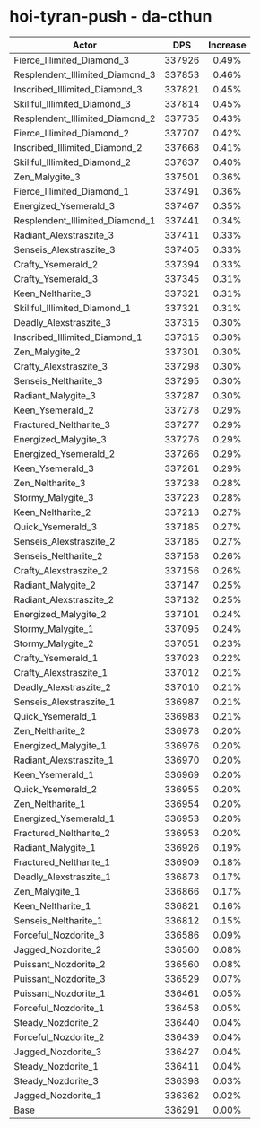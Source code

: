 # hoi-tyran-push - da-cthun
| Actor | DPS | Increase |
|---|:---:|:---:|
|Fierce_Illimited_Diamond_3|337926|0.49%|
|Resplendent_Illimited_Diamond_3|337853|0.46%|
|Inscribed_Illimited_Diamond_3|337821|0.45%|
|Skillful_Illimited_Diamond_3|337814|0.45%|
|Resplendent_Illimited_Diamond_2|337735|0.43%|
|Fierce_Illimited_Diamond_2|337707|0.42%|
|Inscribed_Illimited_Diamond_2|337668|0.41%|
|Skillful_Illimited_Diamond_2|337637|0.40%|
|Zen_Malygite_3|337501|0.36%|
|Fierce_Illimited_Diamond_1|337491|0.36%|
|Energized_Ysemerald_3|337467|0.35%|
|Resplendent_Illimited_Diamond_1|337441|0.34%|
|Radiant_Alexstraszite_3|337411|0.33%|
|Senseis_Alexstraszite_3|337405|0.33%|
|Crafty_Ysemerald_2|337394|0.33%|
|Crafty_Ysemerald_3|337345|0.31%|
|Keen_Neltharite_3|337321|0.31%|
|Skillful_Illimited_Diamond_1|337321|0.31%|
|Deadly_Alexstraszite_3|337315|0.30%|
|Inscribed_Illimited_Diamond_1|337315|0.30%|
|Zen_Malygite_2|337301|0.30%|
|Crafty_Alexstraszite_3|337298|0.30%|
|Senseis_Neltharite_3|337295|0.30%|
|Radiant_Malygite_3|337287|0.30%|
|Keen_Ysemerald_2|337278|0.29%|
|Fractured_Neltharite_3|337277|0.29%|
|Energized_Malygite_3|337276|0.29%|
|Energized_Ysemerald_2|337266|0.29%|
|Keen_Ysemerald_3|337261|0.29%|
|Zen_Neltharite_3|337238|0.28%|
|Stormy_Malygite_3|337223|0.28%|
|Keen_Neltharite_2|337213|0.27%|
|Quick_Ysemerald_3|337185|0.27%|
|Senseis_Alexstraszite_2|337185|0.27%|
|Senseis_Neltharite_2|337158|0.26%|
|Crafty_Alexstraszite_2|337156|0.26%|
|Radiant_Malygite_2|337147|0.25%|
|Radiant_Alexstraszite_2|337132|0.25%|
|Energized_Malygite_2|337101|0.24%|
|Stormy_Malygite_1|337095|0.24%|
|Stormy_Malygite_2|337051|0.23%|
|Crafty_Ysemerald_1|337023|0.22%|
|Crafty_Alexstraszite_1|337012|0.21%|
|Deadly_Alexstraszite_2|337010|0.21%|
|Senseis_Alexstraszite_1|336987|0.21%|
|Quick_Ysemerald_1|336983|0.21%|
|Zen_Neltharite_2|336978|0.20%|
|Energized_Malygite_1|336976|0.20%|
|Radiant_Alexstraszite_1|336970|0.20%|
|Keen_Ysemerald_1|336969|0.20%|
|Quick_Ysemerald_2|336955|0.20%|
|Zen_Neltharite_1|336954|0.20%|
|Energized_Ysemerald_1|336953|0.20%|
|Fractured_Neltharite_2|336953|0.20%|
|Radiant_Malygite_1|336926|0.19%|
|Fractured_Neltharite_1|336909|0.18%|
|Deadly_Alexstraszite_1|336873|0.17%|
|Zen_Malygite_1|336866|0.17%|
|Keen_Neltharite_1|336821|0.16%|
|Senseis_Neltharite_1|336812|0.15%|
|Forceful_Nozdorite_3|336586|0.09%|
|Jagged_Nozdorite_2|336560|0.08%|
|Puissant_Nozdorite_2|336560|0.08%|
|Puissant_Nozdorite_3|336529|0.07%|
|Puissant_Nozdorite_1|336461|0.05%|
|Forceful_Nozdorite_1|336458|0.05%|
|Steady_Nozdorite_2|336440|0.04%|
|Forceful_Nozdorite_2|336439|0.04%|
|Jagged_Nozdorite_3|336427|0.04%|
|Steady_Nozdorite_1|336411|0.04%|
|Steady_Nozdorite_3|336398|0.03%|
|Jagged_Nozdorite_1|336362|0.02%|
|Base|336291|0.00%|

